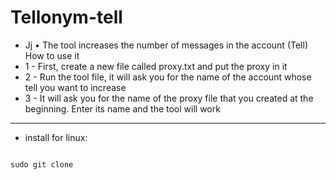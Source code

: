 # Tellonym-tell
- Jj
• The tool increases the number of messages in the account (Tell)
How to use it
- 1 - First, create a new file called proxy.txt and put the proxy in it
- 2 - Run the tool file, it will ask you for the name of the account whose tell you want to increase
- 3 - It will ask you for the name of the proxy file that you created at the beginning. Enter its name and the tool will work
---------------
- install for linux:
<!--START_SECTION:waka-->
```

sudo git clone

```
<!--END_SECTION:waka-->
